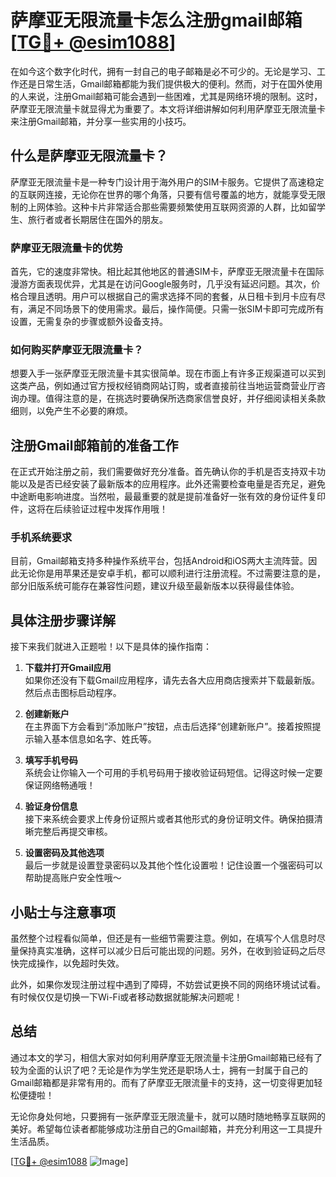 # 萨摩亚无限流量卡怎么注册gmail邮箱[[TG💪+ @esim1088](https://t.me/s/esim1088)]

在如今这个数字化时代，拥有一封自己的电子邮箱是必不可少的。无论是学习、工作还是日常生活，Gmail邮箱都能为我们提供极大的便利。然而，对于在国外使用的人来说，注册Gmail邮箱可能会遇到一些困难，尤其是网络环境的限制。这时，萨摩亚无限流量卡就显得尤为重要了。本文将详细讲解如何利用萨摩亚无限流量卡来注册Gmail邮箱，并分享一些实用的小技巧。

## 什么是萨摩亚无限流量卡？

萨摩亚无限流量卡是一种专门设计用于海外用户的SIM卡服务。它提供了高速稳定的互联网连接，无论你在世界的哪个角落，只要有信号覆盖的地方，就能享受无限制的上网体验。这种卡片非常适合那些需要频繁使用互联网资源的人群，比如留学生、旅行者或者长期居住在国外的朋友。

### 萨摩亚无限流量卡的优势

首先，它的速度非常快。相比起其他地区的普通SIM卡，萨摩亚无限流量卡在国际漫游方面表现优异，尤其是在访问Google服务时，几乎没有延迟问题。其次，价格合理且透明。用户可以根据自己的需求选择不同的套餐，从日租卡到月卡应有尽有，满足不同场景下的使用需求。最后，操作简便。只需一张SIM卡即可完成所有设置，无需复杂的步骤或额外设备支持。

### 如何购买萨摩亚无限流量卡？

想要入手一张萨摩亚无限流量卡其实很简单。现在市面上有许多正规渠道可以买到这类产品，例如通过官方授权经销商网站订购，或者直接前往当地运营商营业厅咨询办理。值得注意的是，在挑选时要确保所选商家信誉良好，并仔细阅读相关条款细则，以免产生不必要的麻烦。

## 注册Gmail邮箱前的准备工作

在正式开始注册之前，我们需要做好充分准备。首先确认你的手机是否支持双卡功能以及是否已经安装了最新版本的应用程序。此外还需要检查电量是否充足，避免中途断电影响进度。当然啦，最最重要的就是提前准备好一张有效的身份证件复印件，这将在后续验证过程中发挥作用哦！

### 手机系统要求

目前，Gmail邮箱支持多种操作系统平台，包括Android和iOS两大主流阵营。因此无论你是用苹果还是安卓手机，都可以顺利进行注册流程。不过需要注意的是，部分旧版系统可能存在兼容性问题，建议升级至最新版本以获得最佳体验。

## 具体注册步骤详解

接下来我们就进入正题啦！以下是具体的操作指南：

1. **下载并打开Gmail应用**  
   如果你还没有下载Gmail应用程序，请先去各大应用商店搜索并下载最新版。然后点击图标启动程序。

2. **创建新账户**  
   在主界面下方会看到“添加账户”按钮，点击后选择“创建新账户”。接着按照提示输入基本信息如名字、姓氏等。

3. **填写手机号码**  
   系统会让你输入一个可用的手机号码用于接收验证码短信。记得这时候一定要保证网络畅通哦！

4. **验证身份信息**  
   接下来系统会要求上传身份证照片或者其他形式的身份证明文件。确保拍摄清晰完整后再提交审核。

5. **设置密码及其他选项**  
   最后一步就是设置登录密码以及其他个性化设置啦！记住设置一个强密码可以帮助提高账户安全性哦～

## 小贴士与注意事项

虽然整个过程看似简单，但还是有一些细节需要注意。例如，在填写个人信息时尽量保持真实准确，这样可以减少日后可能出现的问题。另外，在收到验证码之后尽快完成操作，以免超时失效。

此外，如果你发现注册过程中遇到了障碍，不妨尝试更换不同的网络环境试试看。有时候仅仅是切换一下Wi-Fi或者移动数据就能解决问题呢！

## 总结

通过本文的学习，相信大家对如何利用萨摩亚无限流量卡注册Gmail邮箱已经有了较为全面的认识了吧？无论是作为学生党还是职场人士，拥有一封属于自己的Gmail邮箱都是非常有用的。而有了萨摩亚无限流量卡的支持，这一切变得更加轻松便捷啦！

无论你身处何地，只要拥有一张萨摩亚无限流量卡，就可以随时随地畅享互联网的美好。希望每位读者都能够成功注册自己的Gmail邮箱，并充分利用这一工具提升生活品质。

[[TG💪+ @esim1088](https://t.me/s/esim1088) ![Image](https://i.postimg.cc/4NQfJmqS/Snipaste-2025-05-13-00-14-12.png)]